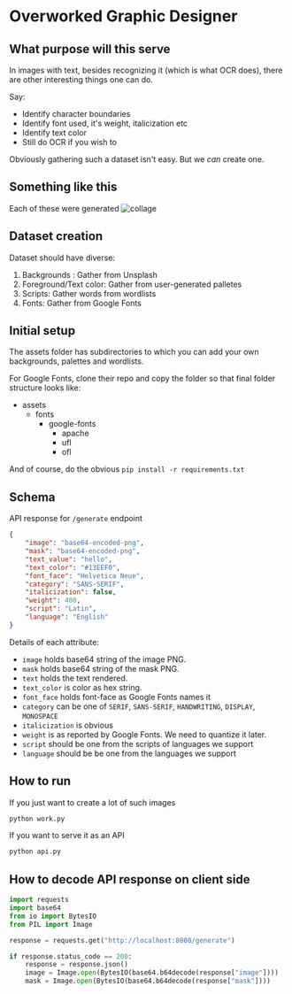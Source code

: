 # Overworked Graphic Designer

## What purpose will this serve

In images with text, besides recognizing it (which is what OCR does), there are other interesting things one can do. 

Say:
- Identify character boundaries
- Identify font used, it's weight, italicization etc
- Identify text color
- Still do OCR if you wish to

Obviously gathering such a dataset isn't easy. But we *can* create one.

## Something like this
Each of these were generated
![collage](https://i.imgur.com/gYYVovp.png)

## Dataset creation

Dataset should have diverse:

1. Backgrounds : Gather from Unsplash
2. Foreground/Text color: Gather from user-generated palletes
3. Scripts: Gather words from wordlists
4. Fonts: Gather from Google Fonts

## Initial setup

The assets folder has subdirectories to which you can add your own backgrounds, palettes and wordlists.

For Google Fonts, clone their repo and copy the folder so that final folder structure looks like:

- assets 
    - fonts
        - google-fonts
            - apache
            - ufl
            - ofl

And of course, do the obvious `pip install -r requirements.txt`

## Schema

API response for `/generate` endpoint

```json
{
    "image": "base64-encoded-png",
    "mask": "base64-encoded-png",
    "text_value": "hello",
    "text_color": "#13EEF0",
    "font_face": "Helvetica Neue",
    "category": "SANS-SERIF",
    "italicization": false,
    "weight": 400,
    "script": "Latin",
    "language": "English"
}
```

Details of each attribute:

- `image` holds base64 string of the image PNG.
- `mask` holds base64 string of the mask PNG.
- `text` holds the text rendered.
- `text_color` is color as hex string.
- `font_face` holds font-face as Google Fonts names it
- `category` can be one of `SERIF`, `SANS-SERIF`, `HANDWRITING`, `DISPLAY`, `MONOSPACE`
- `italicization` is obvious
- `weight` is as reported by Google Fonts. We need to quantize it later.
- `script` should be one from the scripts of languages we support
- `language` should be be one from the languages we support


## How to run

If you just want to create a lot of such images
```sh
python work.py
```

If you want to serve it as an API
```sh
python api.py
```

## How to decode API response on client side

```python
import requests
import base64
from io import BytesIO
from PIL import Image

response = requests.get("http://localhost:8000/generate")

if response.status_code == 200:
    response = response.json()
    image = Image.open(BytesIO(base64.b64decode(response["image"])))
    mask = Image.open(BytesIO(base64.b64decode(response["mask"])))


```